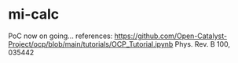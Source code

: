 # mi-calc
PoC now on going...
references:
https://github.com/Open-Catalyst-Project/ocp/blob/main/tutorials/OCP_Tutorial.ipynb
Phys. Rev. B 100, 035442
